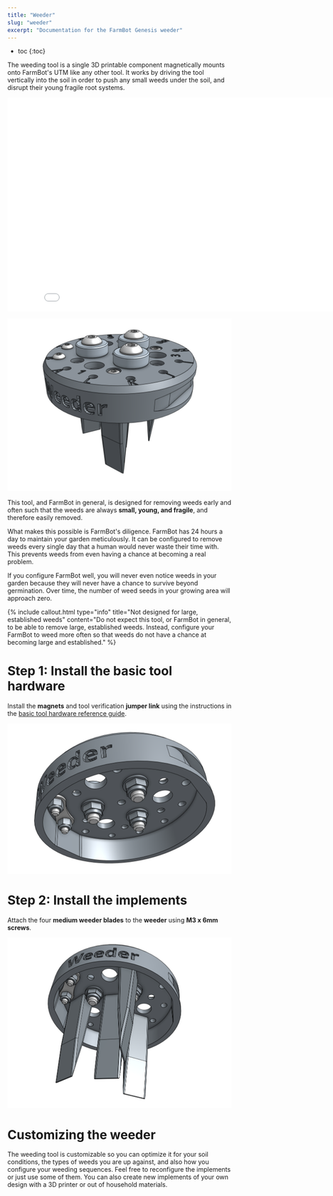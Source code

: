 ```yaml
---
title: "Weeder"
slug: "weeder"
excerpt: "Documentation for the FarmBot Genesis weeder"
---
```


* toc
{:toc}

The weeding tool is a single 3D printable component magnetically mounts onto FarmBot's UTM like any other tool. It works by driving the tool vertically into the soil in order to push any small weeds under the soil, and disrupt their young fragile root systems.

<iframe class="embedly-embed" src="//cdn.embedly.com/widgets/media.html?src=https%3A%2F%2Fwww.youtube.com%2Fembed%2FNsEdALh3ZYY%3Ffeature%3Doembed&url=http%3A%2F%2Fwww.youtube.com%2Fwatch%3Fv%3DNsEdALh3ZYY&image=https%3A%2F%2Fi.ytimg.com%2Fvi%2FNsEdALh3ZYY%2Fhqdefault.jpg&key=02466f963b9b4bb8845a05b53d3235d7&type=text%2Fhtml&schema=youtube" width="854" height="480" scrolling="no" frameborder="0" allowfullscreen></iframe>



![Screen Shot 2017-10-04 at 5.07.25 PM.png](Screen_Shot_2017-10-04_at_5.07.25_PM.png)

This tool, and FarmBot in general, is designed for removing weeds early and often such that the weeds are always **small, young, and fragile**, and therefore easily removed.

What makes this possible is FarmBot's diligence. FarmBot has 24 hours a day to maintain your garden meticulously. It can be configured to remove weeds every single day that a human would never waste their time with. This prevents weeds from even having a chance at becoming a real problem.

If you configure FarmBot well, you will never even notice weeds in your garden because they will never have a chance to survive beyond germination. Over time, the number of weed seeds in your growing area will approach zero.

{%
include callout.html
type="info"
title="Not designed for large, established weeds"
content="Do not expect this tool, or FarmBot in general, to be able to remove large, established weeds. Instead, configure your FarmBot to weed more often so that weeds do not have a chance at becoming large and established."
%}

# Step 1: Install the basic tool hardware
Install the **magnets** and tool verification **jumper link** using the instructions in the [basic tool hardware reference guide](../../Extras/reference/basic-tool-hardware.md).

![087e4fd-Screen_Shot_2017-10-04_at_5.08.21_PM.png](Screen_Shot_2017-10-04_at_5.08.21_PM.png)

# Step 2: Install the implements
Attach the four **medium weeder blades** to the **weeder** using **M3 x 6mm screws**.

![bcec1dc-Screen_Shot_2017-10-04_at_5.10.55_PM.png](Screen_Shot_2017-10-04_at_5.10.55_PM.png)

# Customizing the weeder
The weeding tool is customizable so you can optimize it for your soil conditions, the types of weeds you are up against, and also how you configure your weeding sequences. Feel free to reconfigure the implements or just use some of them. You can also create new implements of your own design with a 3D printer or out of household materials.

